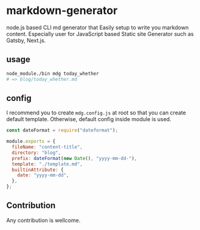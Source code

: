 # markdown-generator
node.js based CLI md generator that Easily setup to write you markdown content. 
Especially user for JavaScript based Static site Generator such as Gatsby, Next.js.

## usage

```sh
node_module./bin mdg today_whether
# => blog/today_whether.md
```

## config
I recommend you to create `mdg.config.js` at root so that you can create default template.
Otherwise, default config inside module is used.

```js:mdg.config.js
const dateFormat = require("dateformat");

module.exports = {
  fileName: "content-title",
  directory: "blog",
  prefix: dateFormat(new Date(), "yyyy-mm-dd-"),
  template: "./template.md",
  builtinAttribute: {
    date: "yyyy-mm-dd",
  },
};
```

## Contribution
Any contribution is wellcome.
